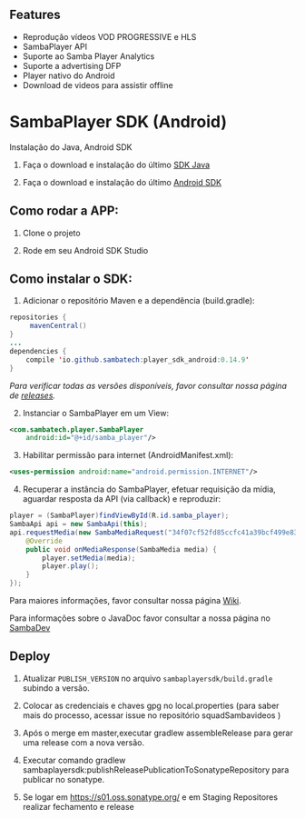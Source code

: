 ## Features

- Reprodução vídeos VOD PROGRESSIVE e HLS
- SambaPlayer API
- Suporte ao Samba Player Analytics
- Suporte a advertising DFP
- Player nativo do Android
- Download de videos para assistir offline

# SambaPlayer SDK (Android)

Instalação do Java, Android SDK

1) Faça o download e instalação do último [SDK Java](http://www.oracle.com/technetwork/java/javase/downloads/jdk8-downloads-2133151.html)

2) Faça o download e instalação do último [Android SDK](http://developer.android.com/sdk/installing/index.html)

## Como rodar a APP:

1) Clone o projeto

2) Rode em seu Android SDK Studio

## Como instalar o SDK:

1) Adicionar o repositório Maven e a dependência (build.gradle):
```java
repositories {
     mavenCentral()
}
...
dependencies {
    compile 'io.github.sambatech:player_sdk_android:0.14.9'
}
```
_Para verificar todas as versões disponíveis, favor consultar nossa página de [releases](https://github.com/sambatech/player_sdk_android/releases)._

2) Instanciar o SambaPlayer em um View:
```xml
<com.sambatech.player.SambaPlayer
    android:id="@+id/samba_player"/>
```

3) Habilitar permissão para internet (AndroidManifest.xml):
```xml
<uses-permission android:name="android.permission.INTERNET"/>
```

4) Recuperar a instância do SambaPlayer, efetuar requisição da mídia, aguardar resposta da API (via callback) e reproduzir:
```java
player = (SambaPlayer)findViewById(R.id.samba_player);
SambaApi api = new SambaApi(this);
api.requestMedia(new SambaMediaRequest("34f07cf52fd85ccfc41a39bcf499e83b", "0632f26a442ba9ba3bb9067a45e239e2"), new SambaApiCallback() {
	@Override
	public void onMediaResponse(SambaMedia media) {
		player.setMedia(media);
		player.play();
	}
});
```

Para maiores informações, favor consultar nossa página [Wiki](https://github.com/sambatech/player_sdk_android/wiki).

Para informações sobre o JavaDoc favor consultar a nossa página no [SambaDev](http://dev.sambatech.com/documentation/androidsdk/index.html)

## Deploy

1) Atualizar `PUBLISH_VERSION` no arquivo `sambaplayersdk/build.gradle` subindo a versão.

2) Colocar as credenciais e chaves gpg no local.properties (para saber mais do processo, acessar issue no repositório squadSambavideos )

3) Após o merge em master,executar gradlew assembleRelease para gerar uma release com a nova versão.

4) Executar comando gradlew sambaplayersdk:publishReleasePublicationToSonatypeRepository para publicar no sonatype.

5) Se logar em  https://s01.oss.sonatype.org/ e em Staging Repositores realizar fechamento e release
